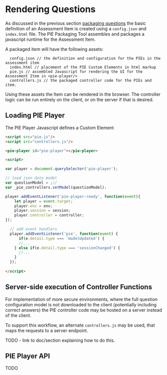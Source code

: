 # Rendering Questions

As discussed in the previous section [packaging questions](packaging-questions.md) the basic definition of an Assessment Item is created using a `config.json` and `index.html` file. The PIE Packaging Tool assembles and packages a javascript runtime for the Assessment Item.

A packaged item will have the following assets:

```
  config.json // the definition and configuration for the PIEs in the assessment item 
  index.html // placement of the PIE Custom Elements in html markup
  pie.js // assembled Javascript for rendering the UI for the Assessment Item in <pie-player/>
  controllers.js // the packaged controller code for the PIEs and item.
```

Using these assets the Item can be rendered in the browser. The controller logic can be run entirely on the client, or on the server if that is desired.


## Loading PIE Player

The PIE Player Javascript defines a Custom Element

```html
<script src="pie.js"/>
<script src="controllers.js"/>

<pie-player id="pie-player"></pie-player>

<script>

var player = document.querySelector('pie-player');

// load json data model 
var questionModel = ;//
var _pie_controllers.setModel(questionModel);

player.addEventListener('pie-player-ready', function(event){
    let player = event.target;
    player.env = env;
    player.session = session;
    player.controller = controller;
});

  // add event handlers
  player.addEventListener('pie', function(event) {
      if(e.detail.type === 'modelUpdated') {
      //... 
    } else if(e.detail.type === 'sessionChanged') {
      //... 
    }
  });
  
</script>
```


## Server-side execution of Controller Functions

For implementation of more secure environments, where the full question configuration model is not downloaded to the client (potentially including correct answers) the PIE controller code may be hosted on a server instead of the client.

To support this workflow, an alternate `controllers.js` may be used, that maps the requests to a server endpoint.

TODO - link to doc/section explaining how to do this.


## PIE Player API

TODO